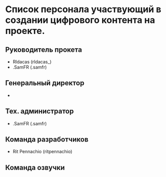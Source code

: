 # Список персонала участвующий в создании цифрового контента на проекте.


## Руководитель прокета
- Rldacas (rldacas_)
- .SamFR (.samfr)

## Генеральный директор
- 

## Тех. администратор
- .SamFR (.samfr)

## Команда разработчиков
- Rit Pennachio (ritpennachio)

## Команда озвучки
